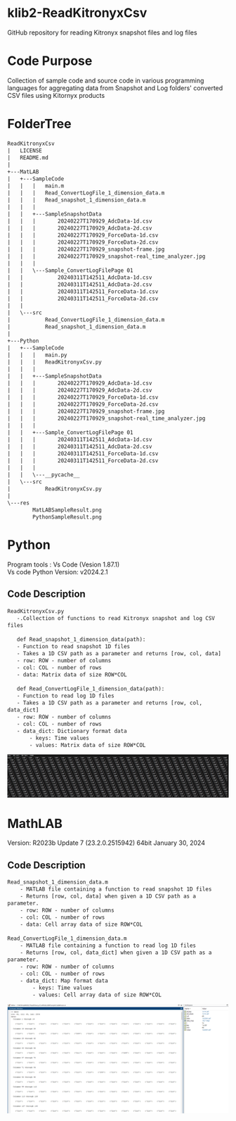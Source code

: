 # klib2-ReadKitronyxCsv
 GitHub repository for reading Kitronyx snapshot files and log files

# Code Purpose
Collection of sample code and source code in various programming languages for aggregating data from Snapshot and Log folders' converted CSV files using Kitornyx products


# FolderTree
```
ReadKitronyxCsv
|   LICENSE
|   README.md
|
+---MatLAB
|   +---SampleCode
|   |   |   main.m
|   |   |   Read_ConvertLogFile_1_dimension_data.m
|   |   |   Read_snapshot_1_dimension_data.m
|   |   |
|   |   +---SampleSnapshotData
|   |   |       20240227T170929_AdcData-1d.csv
|   |   |       20240227T170929_AdcData-2d.csv
|   |   |       20240227T170929_ForceData-1d.csv
|   |   |       20240227T170929_ForceData-2d.csv
|   |   |       20240227T170929_snapshot-frame.jpg
|   |   |       20240227T170929_snapshot-real_time_analyzer.jpg
|   |   |
|   |   \---Sample_ConvertLogFilePage 01
|   |           20240311T142511_AdcData-1d.csv
|   |           20240311T142511_AdcData-2d.csv
|   |           20240311T142511_ForceData-1d.csv
|   |           20240311T142511_ForceData-2d.csv
|   |
|   \---src
|           Read_ConvertLogFile_1_dimension_data.m
|           Read_snapshot_1_dimension_data.m
|
+---Python
|   +---SampleCode
|   |   |   main.py
|   |   |   ReadKitronyxCsv.py
|   |   |
|   |   +---SampleSnapshotData
|   |   |       20240227T170929_AdcData-1d.csv
|   |   |       20240227T170929_AdcData-2d.csv
|   |   |       20240227T170929_ForceData-1d.csv
|   |   |       20240227T170929_ForceData-2d.csv
|   |   |       20240227T170929_snapshot-frame.jpg
|   |   |       20240227T170929_snapshot-real_time_analyzer.jpg
|   |   |
|   |   +---Sample_ConvertLogFilePage 01
|   |   |       20240311T142511_AdcData-1d.csv
|   |   |       20240311T142511_AdcData-2d.csv
|   |   |       20240311T142511_ForceData-1d.csv
|   |   |       20240311T142511_ForceData-2d.csv
|   |   |
|   |   \---__pycache__
|   \---src
|           ReadKitronyxCsv.py
|
\---res
        MatLABSampleResult.png
        PythonSampleResult.png
```
# Python
Program tools : Vs Code (Vesion 1.87.1)  
Vs code Python Version: v2024.2.1  
 ## Code Description
 ```
ReadKitronyxCsv.py
    -.Collection of functions to read Kitronyx snapshot and log CSV files
      
    def Read_snapshot_1_dimension_data(path):
    - Function to read snapshot 1D files
    - Takes a 1D CSV path as a parameter and returns [row, col, data]
    - row: ROW - number of columns
    - col: COL - number of rows
    - data: Matrix data of size ROW*COL

    def Read_ConvertLogFile_1_dimension_data(path):
    - Function to read log 1D files
    - Takes a 1D CSV path as a parameter and returns [row, col, data_dict]
    - row: ROW - number of columns
    - col: COL - number of rows
    - data_dict: Dictionary format data
        - keys: Time values
        - values: Matrix data of size ROW*COL

```

![sample code image](res/PythonSampleResult.png)


# MathLAB
Version: R2023b Update 7 (23.2.0.2515942) 64bit January 30, 2024  

## Code Description
```
Read_snapshot_1_dimension_data.m
    - MATLAB file containing a function to read snapshot 1D files
    - Returns [row, col, data] when given a 1D CSV path as a parameter.
    - row: ROW - number of columns
    - col: COL - number of rows
    - data: Cell array data of size ROW*COL

Read_ConvertLogFile_1_dimension_data.m
    - MATLAB file containing a function to read log 1D files
    - Returns [row, col, data_dict] when given a 1D CSV path as a parameter.
    - row: ROW - number of columns
    - col: COL - number of rows
    - data_dict: Map format data
        - keys: Time values
        - values: Cell array data of size ROW*COL
```
![sample code image](res/MatLABSampleResult.png)
